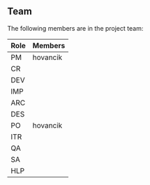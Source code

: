 ## Team

The following members are in the project team:

Role | Members
---|---
PM | hovancik
CR |
DEV |
IMP |
ARC |
DES |
PO | hovancik
ITR |
QA |
SA |
HLP |
